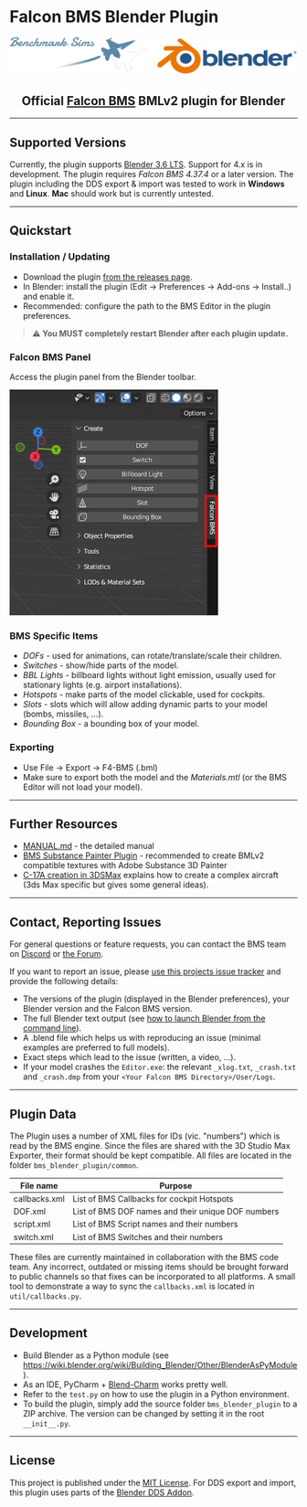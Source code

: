 # Falcon BMS Blender Plugin

![Banner](docs/banner.png)

<h2 align="center">Official <a href=https://www.falcon-bms.com>Falcon BMS</a> BMLv2 plugin for Blender</h2>


---

## Supported Versions
Currently, the plugin supports [Blender 3.6 LTS](https://www.blender.org/download/lts/). Support for 4.x is in development.
The plugin requires *Falcon BMS 4.37.4* or a later version. The plugin including the DDS export & import was tested to work in **Windows** and **Linux**. **Mac** should work but is currently untested.

---

## Quickstart
### Installation / Updating
* Download the plugin [from the releases page](https://github.com/BenchmarkSims/bms-blender-plugin/releases).
* In Blender: install the plugin (Edit &rarr; Preferences &rarr; Add-ons &rarr; Install..) and enable it.
* Recommended: configure the path to the BMS Editor in the plugin preferences.
> **⚠️ You MUST completely restart Blender after each plugin update.**


### Falcon BMS Panel
Access the plugin panel from the Blender toolbar.

![Toolbar](docs/quickstart_1.png)


### BMS Specific Items
* *DOFs* - used for animations, can rotate/translate/scale their children.
* *Switches* - show/hide parts of the model.
* *BBL Lights* - billboard lights without light emission, usually used for stationary lights (e.g. airport installations).
* *Hotspots* - make parts of the model clickable, used for cockpits.
* *Slots* - slots which will allow adding dynamic parts to your model (bombs, missiles, ...).
* *Bounding Box* - a bounding box of your model.

### Exporting
* Use File &rarr; Export &rarr; F4-BMS (.bml)
* Make sure to export both the model and the *Materials.mtl* (or the BMS Editor will not load your model).

---

## Further Resources
* [MANUAL.md](docs/Manual/MANUAL.md) - the detailed manual
* [BMS Substance Painter Plugin](https://github.com/BenchmarkSims/bms-substance-plugin) - recommended to create BMLv2 compatible textures with Adobe Substance 3D Painter
* [C-17A creation in 3DSMax](https://wiki.falcon-bms.com/en/tutorials) explains how to create a complex aircraft (3ds Max specific but gives some general ideas).

---

## Contact, Reporting Issues
For general questions or feature requests, you can contact the BMS team on [Discord](https://discord.gg/KQNHQBz) or [the Forum](https://forum.falcon-bms.com/).

If you want to report an issue, please [use this projects issue tracker](https://github.com/BenchmarkSims/bml-substance-plugin/issues) and provide the following details:

* The versions of the plugin (displayed in the Blender preferences), your Blender version and the Falcon BMS version.
* The full Blender text output (see [how to launch Blender from the command line](https://docs.blender.org/manual/en/latest/advanced/command_line/launch/index.html#command-line-launch-index)).
* A .blend file which helps us with reproducing an issue (minimal examples are preferred to full models).
* Exact steps which lead to the issue (written, a video, ...).
* If your model crashes the ```Editor.exe```: the relevant ```_xlog.txt```, ```_crash.txt``` and ```_crash.dmp``` from your ```<Your Falcon BMS Directory>/User/Logs```.

---

## Plugin Data
The Plugin uses a number of XML files for IDs (vic. "numbers") which is read by the BMS engine. Since the files are shared with the 3D Studio Max Exporter, their format should be kept compatible.
All files are located in the folder ``bms_blender_plugin/common``.

| File name     | Purpose                                            |
|---------------|----------------------------------------------------|
| callbacks.xml | List of BMS Callbacks for cockpit Hotspots         |
| DOF.xml       | List of BMS DOF names and their unique DOF numbers |
| script.xml    | List of BMS Script names and their numbers         |
| switch.xml    | List of BMS Switches and their numbers             | 

These files are currently maintained in collaboration with the BMS code team. Any incorrect, outdated or missing items should be brought forward to public channels so that fixes can be incorporated to all platforms.
A small tool to demonstrate a way to sync the ``callbacks.xml`` is located in ``util/callbacks.py``. 

---

## Development
* Build Blender as a Python module (see https://wiki.blender.org/wiki/Building_Blender/Other/BlenderAsPyModule ).
* As an IDE, PyCharm + [Blend-Charm](https://github.com/BlackStartx/PyCharm-Blender-Plugin) works pretty well.
* Refer to the ```test.py``` on how to use the plugin in a Python environment.
* To build the plugin, simply add the source folder ```bms_blender_plugin``` to  a ZIP archive. The version can be changed by setting it in the root ```__init__.py```.

---

## License
This project is published under the [MIT License](LICENSE.md).
For DDS export and import, this plugin uses parts of the [Blender DDS Addon](https://github.com/matyalatte/Blender-DDS-Addon).